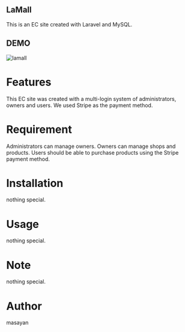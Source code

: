 ## LaMall

This is an EC site created with Laravel and MySQL.

## DEMO

![lamall](https://user-images.githubusercontent.com/52165889/164960326-74508244-9319-4038-ad87-951d55e51318.gif)

# Features

This EC site was created with a multi-login system of administrators, owners and users. We used Stripe as the payment method.

# Requirement

Administrators can manage owners.
Owners can manage shops and products.
Users should be able to purchase products using the Stripe payment method.

# Installation

nothing special.

# Usage

nothing special.

# Note

nothing special.

# Author

masayan
